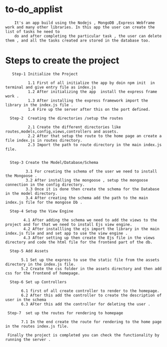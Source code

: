 # to-do_applist

        It's an app build using the Nodejs , MongoDB ,Express Webframe work and many other libraries. In this app the user can create the list of tasks he need to 
        do and after completing the particular task , the user can delete them , and all the tasks created are stored in the database too.
        
# Steps to create the project 

       Step-1 Initialize the Project 
       
              1.1 First of all initialize the app by doin npm init  in terminal and give entry file as index.js
              1.2 After initializing the app  install the express frame work .
              1.3 After installing the express framework import the library in the index.js file .
              1.4 Fire up the server after this on the port defined.
              
      Step-2  Creating the directories /setup the routes
            
              2.1 Create the different directories like routes,models,config,views,controllers and assets.
              2.2 After that setup the route to the home page an create a file index.js in routes directory.
              2.3 Import the path to route directory in the main index.js file.
           
            
      Step-3 Create the Model/Database/Schema
       
             3.1 For creating the schema of the user we need to install the Mongoose .
             3.2 After installing the mongoose , setup the mongoose connection in the config directory.
             3.3 Once it is done then create the schema for the Database in the model directory.
             3.4 After creating the schema add the path to the main index.js file for the mongose Db .
        
      Step-4 Setup the View Engine
         
            4.1 After adding the schema we need to add the views to the project and for that we need to install Ejs view engine.
            4.2 After installling the ejs import the library in the main index.js file and and set app to use the view engine .
            4.3 After setting up then create the Ejs file in the views directory and code the html file for the frontend part of the db.
            
      Step-5 Add Assets 
      
           5.1 Set up the express to use the static file from the assets directory in the index.js file.
           5.2 Create the css folder in the assets directory and then add css for the frontend of homepage.
      
      Step-6 Set up Controllers 
      
           6.1 first of all create controller to render to the homepage.
           6.2 After this add the controller to create the description of user in the schema
           6.3 AFter this add the controller for deleting the user .
          
     Step-7  set up the routes for rendering to homepage
           
           7.1 In the end create the route for rendering to the home page in the routes index.js file.
     
     Finally the project is completed you can check the functionality by running the server .
